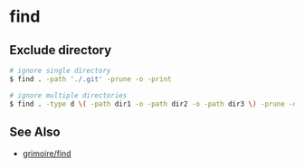 # find

## Exclude directory
```sh
# ignore single directory
$ find . -path './.git' -prune -o -print

# ignore multiple directories
$ find . -type d \( -path dir1 -o -path dir2 -o -path dir3 \) -prune -o -print
```

## See Also
- [grimoire/find](http://www.grymoire.com/Unix/Find.html)
